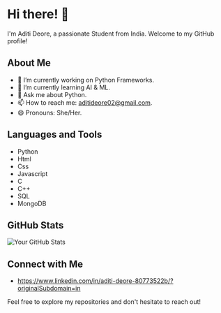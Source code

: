 # Hi there! 👋

I'm Aditi Deore, a passionate Student from India. Welcome to my GitHub profile!

## About Me

- 🔭 I’m currently working on Python Frameworks.
- 🌱 I’m currently learning AI & ML.
- 💬 Ask me about Python.
- 📫 How to reach me: aditideore02@gmail.com.
- 😄 Pronouns: She/Her.

## Languages and Tools

- Python
- Html
- Css
- Javascript
- C
- C++
- SQL
- MongoDB

## GitHub Stats

![Your GitHub Stats](https://github-readme-stats.vercel.app/api?username=yourusername&show_icons=true)

## Connect with Me

- https://www.linkedin.com/in/aditi-deore-80773522b/?originalSubdomain=in

Feel free to explore my repositories and don't hesitate to reach out!
